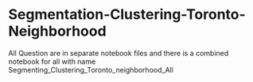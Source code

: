 # Segmentation-Clustering-Toronto-Neighborhood
All Question are in separate notebook files and there is a combined notebook for all with name Segmenting_Clustering_Toronto_neighborhood_All
